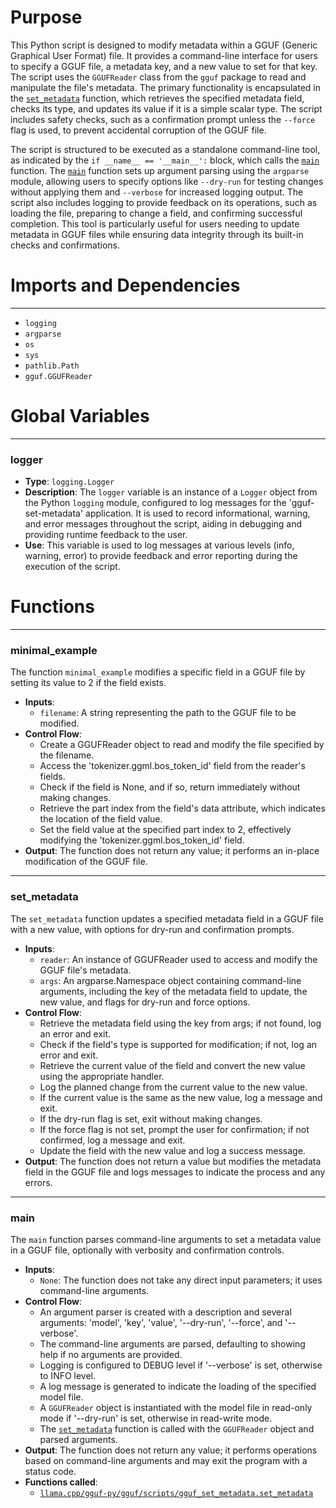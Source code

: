 # Purpose
This Python script is designed to modify metadata within a GGUF (Generic Graphical User Format) file. It provides a command-line interface for users to specify a GGUF file, a metadata key, and a new value to set for that key. The script uses the `GGUFReader` class from the `gguf` package to read and manipulate the file's metadata. The primary functionality is encapsulated in the [`set_metadata`](#cpp/gguf-py/gguf/scripts/gguf_set_metadataset_metadata) function, which retrieves the specified metadata field, checks its type, and updates its value if it is a simple scalar type. The script includes safety checks, such as a confirmation prompt unless the `--force` flag is used, to prevent accidental corruption of the GGUF file.

The script is structured to be executed as a standalone command-line tool, as indicated by the `if __name__ == '__main__':` block, which calls the [`main`](#cpp/gguf-py/gguf/scripts/gguf_set_metadatamain) function. The [`main`](#cpp/gguf-py/gguf/scripts/gguf_set_metadatamain) function sets up argument parsing using the `argparse` module, allowing users to specify options like `--dry-run` for testing changes without applying them and `--verbose` for increased logging output. The script also includes logging to provide feedback on its operations, such as loading the file, preparing to change a field, and confirming successful completion. This tool is particularly useful for users needing to update metadata in GGUF files while ensuring data integrity through its built-in checks and confirmations.
# Imports and Dependencies

---
- `logging`
- `argparse`
- `os`
- `sys`
- `pathlib.Path`
- `gguf.GGUFReader`


# Global Variables

---
### logger
- **Type**: `logging.Logger`
- **Description**: The `logger` variable is an instance of a `Logger` object from the Python `logging` module, configured to log messages for the 'gguf-set-metadata' application. It is used to record informational, warning, and error messages throughout the script, aiding in debugging and providing runtime feedback to the user.
- **Use**: This variable is used to log messages at various levels (info, warning, error) to provide feedback and error reporting during the execution of the script.


# Functions

---
### minimal\_example<!-- {{#callable:llama.cpp/gguf-py/gguf/scripts/gguf_set_metadata.minimal_example}} -->
The function `minimal_example` modifies a specific field in a GGUF file by setting its value to 2 if the field exists.
- **Inputs**:
    - `filename`: A string representing the path to the GGUF file to be modified.
- **Control Flow**:
    - Create a GGUFReader object to read and modify the file specified by the filename.
    - Access the 'tokenizer.ggml.bos_token_id' field from the reader's fields.
    - Check if the field is None, and if so, return immediately without making changes.
    - Retrieve the part index from the field's data attribute, which indicates the location of the field value.
    - Set the field value at the specified part index to 2, effectively modifying the 'tokenizer.ggml.bos_token_id' field.
- **Output**: The function does not return any value; it performs an in-place modification of the GGUF file.


---
### set\_metadata<!-- {{#callable:llama.cpp/gguf-py/gguf/scripts/gguf_set_metadata.set_metadata}} -->
The `set_metadata` function updates a specified metadata field in a GGUF file with a new value, with options for dry-run and confirmation prompts.
- **Inputs**:
    - `reader`: An instance of GGUFReader used to access and modify the GGUF file's metadata.
    - `args`: An argparse.Namespace object containing command-line arguments, including the key of the metadata field to update, the new value, and flags for dry-run and force options.
- **Control Flow**:
    - Retrieve the metadata field using the key from args; if not found, log an error and exit.
    - Check if the field's type is supported for modification; if not, log an error and exit.
    - Retrieve the current value of the field and convert the new value using the appropriate handler.
    - Log the planned change from the current value to the new value.
    - If the current value is the same as the new value, log a message and exit.
    - If the dry-run flag is set, exit without making changes.
    - If the force flag is not set, prompt the user for confirmation; if not confirmed, log a message and exit.
    - Update the field with the new value and log a success message.
- **Output**: The function does not return a value but modifies the metadata field in the GGUF file and logs messages to indicate the process and any errors.


---
### main<!-- {{#callable:llama.cpp/gguf-py/gguf/scripts/gguf_set_metadata.main}} -->
The `main` function parses command-line arguments to set a metadata value in a GGUF file, optionally with verbosity and confirmation controls.
- **Inputs**:
    - `None`: The function does not take any direct input parameters; it uses command-line arguments.
- **Control Flow**:
    - An argument parser is created with a description and several arguments: 'model', 'key', 'value', '--dry-run', '--force', and '--verbose'.
    - The command-line arguments are parsed, defaulting to showing help if no arguments are provided.
    - Logging is configured to DEBUG level if '--verbose' is set, otherwise to INFO level.
    - A log message is generated to indicate the loading of the specified model file.
    - A `GGUFReader` object is instantiated with the model file in read-only mode if '--dry-run' is set, otherwise in read-write mode.
    - The [`set_metadata`](#cpp/gguf-py/gguf/scripts/gguf_set_metadataset_metadata) function is called with the `GGUFReader` object and parsed arguments.
- **Output**: The function does not return any value; it performs operations based on command-line arguments and may exit the program with a status code.
- **Functions called**:
    - [`llama.cpp/gguf-py/gguf/scripts/gguf_set_metadata.set_metadata`](#cpp/gguf-py/gguf/scripts/gguf_set_metadataset_metadata)


